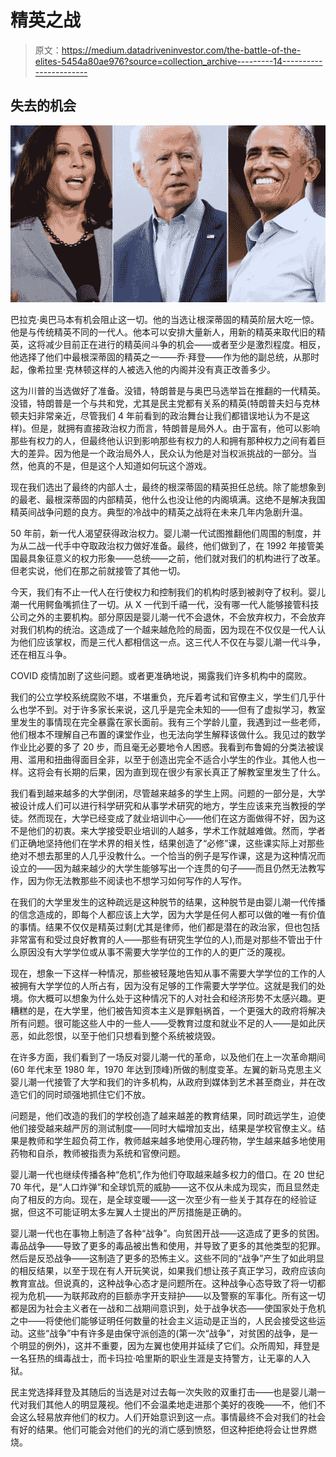 # 精英之战

> 原文：<https://medium.datadriveninvestor.com/the-battle-of-the-elites-5454a80ae976?source=collection_archive---------14----------------------->

## 失去的机会

![](img/8ddf69e096a6ae5c93435a7580a9aaa9.png)

巴拉克·奥巴马本有机会阻止这一切。他的当选让根深蒂固的精英阶层大吃一惊。他是与传统精英不同的一代人。他本可以安排大量新人，用新的精英来取代旧的精英，这将减少目前正在进行的精英间斗争的机会——或者至少是激烈程度。相反，他选择了他们中最根深蒂固的精英之一——乔·拜登——作为他的副总统，从那时起，像希拉里·克林顿这样的人被选入他的内阁并没有真正改善多少。

这为川普的当选做好了准备。没错，特朗普是与奥巴马选举旨在推翻的一代精英。没错，特朗普是一个与共和党，尤其是民主党都有关系的精英(特朗普夫妇与克林顿夫妇非常亲近，尽管我们 4 年前看到的政治舞台让我们都错误地认为不是这样)。但是，就拥有直接政治权力而言，特朗普是局外人。由于富有，他可以影响那些有权力的人，但最终他认识到影响那些有权力的人和拥有那种权力之间有着巨大的差异。因为他是一个政治局外人，民众认为他是对当权派挑战的一部分。当然，他真的不是，但是这个人知道如何玩这个游戏。

现在我们选出了最终的内部人士，最终的根深蒂固的精英担任总统。除了能想象到的最老、最根深蒂固的内部精英，他什么也没让他的内阁填满。这绝不是解决我国精英间战争问题的良方。典型的冷战中的精英之战将在未来几年内急剧升温。

50 年前，新一代人渴望获得政治权力。婴儿潮一代试图推翻他们周围的制度，并为从二战一代手中夺取政治权力做好准备。最终，他们做到了，在 1992 年接管美国最具象征意义的权力形象——总统——之前，他们就对我们的机构进行了改革。但老实说，他们在那之前就接管了其他一切。

今天，我们有不止一代人在行使权力和控制我们的机构时感到被剥夺了权利。婴儿潮一代用鳄鱼嘴抓住了一切。从 X 一代到千禧一代，没有哪一代人能够接管科技公司之外的主要机构。部分原因是婴儿潮一代不会退休，不会放弃权力，不会放弃对我们机构的统治。这造成了一个越来越危险的局面，因为现在不仅仅是一代人认为他们应该掌权，而是三代人都相信这一点。这三代人不仅在与婴儿潮一代斗争，还在相互斗争。

COVID 疫情加剧了这些问题。或者更准确地说，揭露我们许多机构中的腐败。

我们的公立学校系统腐败不堪，不堪重负，充斥着考试和官僚主义，学生们几乎什么也学不到。对于许多家长来说，这几乎是完全未知的——但有了虚拟学习，教室里发生的事情现在完全暴露在家长面前。我有三个学龄儿童，我遇到过一些老师，他们根本不理解自己布置的课堂作业，也无法向学生解释该做什么。我见过的数学作业比必要的多了 20 步，而且毫无必要地令人困惑。我看到布鲁姆的分类法被误用、滥用和扭曲得面目全非，以至于创造出完全不适合小学生的作业。其他人也一样。这将会有长期的后果，因为直到现在很少有家长真正了解教室里发生了什么。

我们看到越来越多的大学倒闭，尽管越来越多的学生上网。问题的一部分是，大学被设计成人们可以进行科学研究和从事学术研究的地方，学生应该来充当教授的学徒。然而现在，大学已经变成了就业培训中心——他们在这方面做得不好，因为这不是他们的初衷。来大学接受职业培训的人越多，学术工作就越难做。然而，学者们正确地坚持他们在学术界的相关性，结果创造了“必修”课，这些课实际上对那些绝对不想去那里的人几乎没教什么。一个恰当的例子是写作课，这是为这种情况而设立的——因为越来越少的大学生能够写出一个连贯的句子——而且仍然无法教写作，因为你无法教那些不阅读也不想学习如何写作的人写作。

在我们的大学里发生的这种疏远是这种脱节的结果，这种脱节是由婴儿潮一代传播的信念造成的，即每个人都应该上大学，因为大学是任何人都可以做的唯一有价值的事情。结果不仅仅是精英过剩(尤其是律师，他们都是潜在的政治家，但也包括非常富有和受过良好教育的人——那些有研究生学位的人),而是对那些不管出于什么原因没有大学学位或从事不需要大学学位的工作的人的更广泛的蔑视。

现在，想象一下这样一种情况，那些被轻蔑地告知从事不需要大学学位的工作的人被拥有大学学位的人所占有，因为没有足够的工作需要大学学位。这就是我们的处境。你大概可以想象为什么处于这种情况下的人对社会和经济形势不太感兴趣。更糟糕的是，在大学里，他们被告知资本主义是罪魁祸首，一个更强大的政府将解决所有问题。很可能这些人中的一些人——受教育过度和就业不足的人——是如此厌恶，如此怨恨，以至于他们只想看到整个系统被烧毁。

在许多方面，我们看到了一场反对婴儿潮一代的革命，以及他们在上一次革命期间(60 年代末至 1980 年，1970 年达到顶峰)所做的制度变革。左翼的新马克思主义婴儿潮一代接管了大学和我们的许多机构，从政府到媒体到艺术甚至商业，并在改造它们的同时顽强地抓住它们不放。

问题是，他们改造的我们的学校创造了越来越差的教育结果，同时疏远学生，迫使他们接受越来越严厉的测试制度——同时大幅增加支出，结果是学校官僚主义。结果是教师和学生超负荷工作，教师越来越多地使用心理药物，学生越来越多地使用药物和自杀，教师被指责为系统和官僚问题。

婴儿潮一代也继续传播各种“危机”,作为他们夺取越来越多权力的借口。在 20 世纪 70 年代，是“人口炸弹”和全球饥荒的威胁——这不仅从未成为现实，而且显然走向了相反的方向。现在，是全球变暖——这一次至少有一些关于其存在的经验证据，但这不可能证明太多左翼人士提出的严厉措施是正确的。

婴儿潮一代也在事物上制造了各种“战争”。向贫困开战——这造成了更多的贫困。毒品战争——导致了更多的毒品被出售和使用，并导致了更多的其他类型的犯罪。然后是反恐战争——这制造了更多的恐怖主义。这些不同的“战争”产生了如此明显的相反结果，以至于现在有人开玩笑说，如果我们想让孩子真正学习，政府应该向教育宣战。但说真的，这种战争心态才是问题所在。这种战争心态导致了将一切都视为危机——为联邦政府的巨额赤字开支辩护——以及警察的军事化。所有这一切都是因为社会主义者在一战和二战期间意识到，处于战争状态——使国家处于危机之中——将使他们能够证明任何数量的社会主义运动是正当的，人民会接受这些运动。这些“战争”中有许多是由保守派创造的(第一次“战争”，对贫困的战争，是一个明显的例外)，这并不重要，因为左翼也使用并延续了它们。众所周知，拜登是一名狂热的缉毒战士，而卡玛拉·哈里斯的职业生涯是支持警方，让无辜的人入狱。

民主党选择拜登及其随后的当选是对过去每一次失败的双重打击——也是婴儿潮一代对我们其他人的明显蔑视。他们不会温柔地走进那个美好的夜晚——不，他们不会这么轻易放弃他们的权力。人们开始意识到这一点。事情最终不会对我们的社会有好的结果。他们可能会对他们的光的消亡感到愤怒，但这种拒绝将会让世界燃烧。